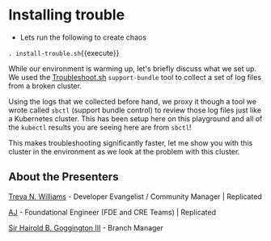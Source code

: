 
# Installing trouble

* Lets run the following to create chaos

`. install-trouble.sh`{{execute}}

While our environment is warming up, let's briefly discuss what we set up. We used the [Troubleshoot.sh](https://troubleshoot.sh) `support-bundle` tool to collect a set of log files from a broken cluster.

Using the logs that we collected before hand, we proxy it though a tool we wrote called `sbctl` (support bundle control) to review those log files just like a Kubernetes cluster. This has been setup here on this playground and all of the `kubectl` results you are seeing here are from `sbctl`!

This makes troubleshooting significantly faster, let me show you with this cluster in the environment as we look at the problem with this cluster.

## About the Presenters

[Treva N. Williams](https://github.com/OGtrilliams) - Developer Evangelist / Community Manager | Replicated

[AJ](https://github.com/aj-jester) - Foundational Engineer (FDE and CRE Teams) | Replicated

[Sir Hairold B. Goggington III](https://twitter.com/sirhairold) - Branch Manager 
